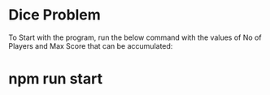 # Dice Problem
To Start with the program, run the below command with the values of No of Players and Max Score that can be accumulated:
# npm run start <NoOfPlayers> <MaxScoreAccumulated>
